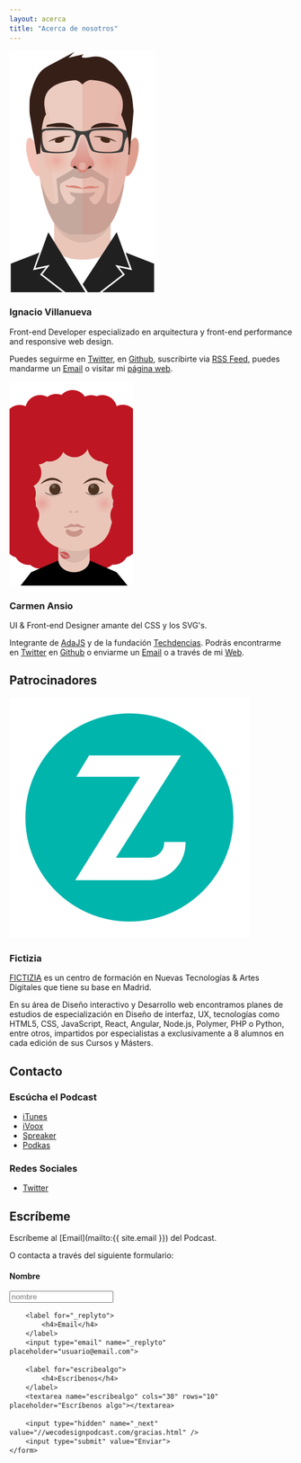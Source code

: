 ```yaml
---
layout: acerca
title: "Acerca de nosotros"
---
```


<div class="acerca__unit  clearfix">
	<img class="acerca__portrait" src="/img/portrait-nacho.svg" alt="Ilustración de Ignacio">
	<div class="acerca__wrapper">
		<h3 class="acerca__name">Ignacio Villanueva</h3>
		<div class="rule"></div>
		<p>Front-end Developer especializado en arquitectura y front-end performance and responsive web design.</p>
		<p class="home-section__p">Puedes seguirme en <a href="https://twitter.com/IgnaciodeNuevo" target="_blank">Twitter</a>, en <a href="https://github.com/IgnaciodeNuevo" target="_blank">Github</a>, suscribirte via <a href="http://ignaciodenuevo.com/feed.xml" target="_blank">RSS Feed</a>, puedes mandarme un <a href="mailto:ignaciodenuevo@gmail.com">Email</a> o visitar mi <a href="http://ignaciodenuevo.com" target="_blank">página web</a>.</p>
	</div>
</div>

<div class="acerca__unit  clearfix">
	<img class="acerca__portrait" src="/img/portrait-carmen.svg" alt="Ilustración de Carmen">
	<div class="acerca__wrapper">
		<h3 class="acerca__name">Carmen Ansio</h3>
		<div class="rule"></div>
		<p>UI & Front-end Designer amante del CSS y los SVG's.</p>
		<p class="home-section__p">Integrante de <a href="http://ada.barcelonajs.org" target="_blank">AdaJS</a> y de la fundación <a href="http://www.techdencias.net/" target="_blank">Techdencias</a>. Podrás encontrarme en <a href="https://twitter.com/carmenansio">Twitter</a> en <a href="https://github.com/redfluff">Github</a> o enviarme un <a href="mailto:carmenansio@gmail.com">Email</a> o a través de mi <a href="http://www.carmenansio.com/">Web</a>.</p>
	</div>
</div>

<div class="rule"></div>

<h2 class="post-title  post-heading">Patrocinadores</h2>

<div class="acerca__unit  clearfix">
	<img class="acerca__portrait" src="/img/fictizia-zeta.svg" alt="Logo de Fictizia">
	<div class="acerca__wrapper">
		<h3 class="acerca__name">Fictizia</h3>
		<div class="rule"></div>
		<p><a href="http://fictizia.com/" target="_blank">FICTIZIA</a> es un centro de formación en Nuevas Tecnologías & Artes Digitales que tiene su base en Madrid.</p>
		<p>En su área de Diseño interactivo y Desarrollo web encontramos planes de estudios de especialización en Diseño de interfaz, UX, tecnologías como HTML5, CSS, JavaScript, React, Angular, Node.js, Polymer, PHP o Python, entre otros, impartidos por especialistas a exclusivamente a 8 alumnos en cada edición de sus Cursos y Másters.</p>
	</div>
</div>

<div class="rule"></div>

<h2 class="post-title  post-heading">Contacto</h2>

### Escúcha el Podcast

+ [iTunes](https://itunes.apple.com/es/podcast/wecodesign-podcast/id1113501272?l=en)
+ [iVoox](http://www.ivoox.com/escuchar-audios-wecodesign-podcast_al_5101204_1.html)
+ [Spreaker](http://www.spreaker.com/user/8737490)
+ [Podkas](http://www.podkas.com/directorio/weckdesign-podcast-de-httpstwitter-comwecodesign)

### Redes Sociales

+ [Twitter](https://twitter.com/wecodesign)

<div class="rule  rule--big"></div>

<h2 class="post-title  post-heading">Escríbeme</h2>

Escríbeme al [Email](mailto:{{ site.email }}) del Podcast.

<div class="acerca__unit">
	<p>O contacta a través del siguiente formulario: </p>
	<form action="https://formspree.io/wecodesignpodcast@gmail.com" method="POST">
	    <label for="name">
	    	<h4>Nombre</h4>
	    </label>
	    <input type="text" name="name" placeholder="nombre">

	    <label for="_replyto">
	    	<h4>Email</h4>
	    </label>
	    <input type="email" name="_replyto" placeholder="usuario@email.com">

	    <label for="escribealgo">
	    	<h4>Escríbenos</h4>
	    </label>
	    <textarea name="escribealgo" cols="30" rows="10" placeholder="Escríbenos algo"></textarea>

	    <input type="hidden" name="_next" value="//wecodesignpodcast.com/gracias.html" />
	    <input type="submit" value="Enviar">
	</form>
</div>

